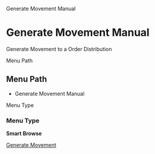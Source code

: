 
Generate Movement Manual
# Generate Movement Manual


Generate Movement to a Order Distribution

Menu Path
## Menu Path



- Generate Movement Manual

Menu Type
### Menu Type

**Smart Browse**


[Generate Movement](../../functional-guide/smart-browse/smart-browse-generate-movement.md)